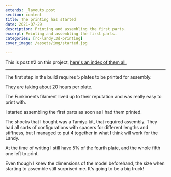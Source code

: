 ```yaml
---
extends: _layouts.post
section: content
title: The printing has started
date: 2021-07-29
description: Printing and assembling the first parts.
excerpt: Printing and assembling the first parts.
categories: [rc-landy,3d-printing]
cover_image: /assets/img/started.jpg

---
```


This is post #2 on this project, [here's an index of them all.](/blog/landy-index)

---

The first step in the build requires 5 plates to be printed for assembly.

They are taking about 20 hours per plate.

The Funkiments filament lived up to their reputation and was really easy to print with.

I started assembling the first parts as soon as I had them printed.

<x-image src="/assets/img/printing_has_started.jpg" title="Assembling the first parts" />

<p></p>

<x-image src="/assets/img/servo_in_its_place.jpg" title="Servo mounted snugly in its place" />

The shocks that I bought was a Tamiya kit, that required assembly. They had all sorts of configurations with spacers for different lengths and stiffness, but I managed to put 4 together in what I think will work for the Landy.

<x-image src="/assets/img/tamiya_shocks.jpg" title="Assembling the first parts" />

At the time of writing I still have 5% of the fourth plate, and the whole fifth one left to print.

Even though I knew the dimensions of the model beforehand, the size when starting to assemble still surprised me. It's going to be a big truck!
